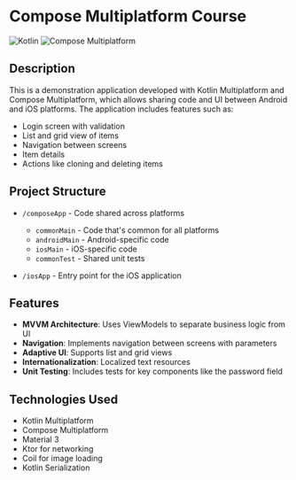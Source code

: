 # Compose Multiplatform Course

![Kotlin](https://img.shields.io/badge/Kotlin-2.1.20-blue.svg)
![Compose Multiplatform](https://img.shields.io/badge/Compose%20Multiplatform-1.8.0-green.svg)

## Description

This is a demonstration application developed with Kotlin Multiplatform and Compose Multiplatform, which allows sharing code and UI between Android and iOS platforms. The application includes features such as:

- Login screen with validation
- List and grid view of items
- Navigation between screens
- Item details
- Actions like cloning and deleting items

## Project Structure

* `/composeApp` - Code shared across platforms
  - `commonMain` - Code that's common for all platforms
  - `androidMain` - Android-specific code
  - `iosMain` - iOS-specific code
  - `commonTest` - Shared unit tests

* `/iosApp` - Entry point for the iOS application

## Features

- **MVVM Architecture**: Uses ViewModels to separate business logic from UI
- **Navigation**: Implements navigation between screens with parameters
- **Adaptive UI**: Supports list and grid views
- **Internationalization**: Localized text resources
- **Unit Testing**: Includes tests for key components like the password field

## Technologies Used

- Kotlin Multiplatform
- Compose Multiplatform
- Material 3
- Ktor for networking
- Coil for image loading
- Kotlin Serialization